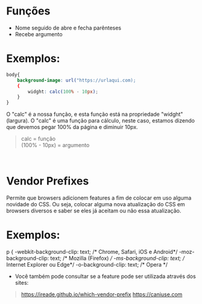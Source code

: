 # Funções
* Nome seguido de abre e fecha parênteses 
* Recebe argumento 

# Exemplos:
```css
body{
	background-image: url("https://urlaqui.com);
	{ 
		widght: calc(100% - 10px);
	}
}
```

O "calc" é a nossa função, e esta função está na propriedade "widght" (largura).
O "calc" é uma função para cálculo, neste caso, estamos dizendo que devemos pegar 100% da página e diminuir 10px.
> calc = função  </br>
> (100% - 10px) = argumento

<br>

# Vendor Prefixes
Permite que browsers adicionem features a fim de colocar em uso alguma novidade do CSS. Ou seja, colocar alguma nova atualização do CSS em browsers diversos e saber se eles já aceitam ou não essa atualização.

# Exemplos:
p {
	-webkit-background-clip: text;  /* Chrome, Safari, iOS e Android*/
	-moz-background-clip: text;     /* Mozilla (Firefox) */
	-ms-background-clip: text;      /* Internet Explorer ou Edge*/
	-o-background-clip: text;       /* Opera */

* Você também pode consultar se a feature pode ser utilizada através dos sites:
> https://ireade.github.io/which-vendor-prefix
> https://caniuse.com
